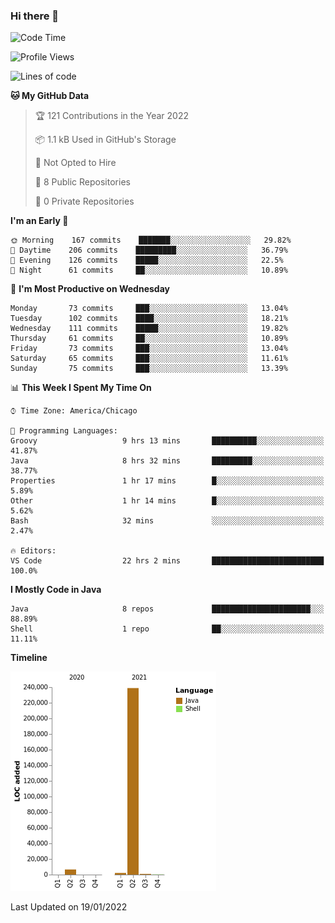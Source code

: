 ### Hi there 👋


<!--START_SECTION:waka-->
![Code Time](http://img.shields.io/badge/Code%20Time-1%2C984%20hrs%2019%20mins-blue)

![Profile Views](http://img.shields.io/badge/Profile%20Views-0-blue)

![Lines of code](https://img.shields.io/badge/From%20Hello%20World%20I%27ve%20Written-249%20Thousand%20lines%20of%20code-blue)

**🐱 My GitHub Data** 

> 🏆 121 Contributions in the Year 2022
 > 
> 📦 1.1 kB Used in GitHub's Storage 
 > 
> 🚫 Not Opted to Hire
 > 
> 📜 8 Public Repositories 
 > 
> 🔑 0 Private Repositories  
 > 
**I'm an Early 🐤** 

```text
🌞 Morning    167 commits    ███████░░░░░░░░░░░░░░░░░░   29.82% 
🌆 Daytime    206 commits    █████████░░░░░░░░░░░░░░░░   36.79% 
🌃 Evening    126 commits    █████░░░░░░░░░░░░░░░░░░░░   22.5% 
🌙 Night      61 commits     ██░░░░░░░░░░░░░░░░░░░░░░░   10.89%

```
📅 **I'm Most Productive on Wednesday** 

```text
Monday       73 commits     ███░░░░░░░░░░░░░░░░░░░░░░   13.04% 
Tuesday      102 commits    ████░░░░░░░░░░░░░░░░░░░░░   18.21% 
Wednesday    111 commits    █████░░░░░░░░░░░░░░░░░░░░   19.82% 
Thursday     61 commits     ██░░░░░░░░░░░░░░░░░░░░░░░   10.89% 
Friday       73 commits     ███░░░░░░░░░░░░░░░░░░░░░░   13.04% 
Saturday     65 commits     ███░░░░░░░░░░░░░░░░░░░░░░   11.61% 
Sunday       75 commits     ███░░░░░░░░░░░░░░░░░░░░░░   13.39%

```


📊 **This Week I Spent My Time On** 

```text
⌚︎ Time Zone: America/Chicago

💬 Programming Languages: 
Groovy                   9 hrs 13 mins       ██████████░░░░░░░░░░░░░░░   41.87% 
Java                     8 hrs 32 mins       █████████░░░░░░░░░░░░░░░░   38.77% 
Properties               1 hr 17 mins        █░░░░░░░░░░░░░░░░░░░░░░░░   5.89% 
Other                    1 hr 14 mins        █░░░░░░░░░░░░░░░░░░░░░░░░   5.62% 
Bash                     32 mins             ░░░░░░░░░░░░░░░░░░░░░░░░░   2.47%

🔥 Editors: 
VS Code                  22 hrs 2 mins       █████████████████████████   100.0%

```

**I Mostly Code in Java** 

```text
Java                     8 repos             ██████████████████████░░░   88.89% 
Shell                    1 repo              ██░░░░░░░░░░░░░░░░░░░░░░░   11.11%

```


**Timeline**

![Chart not found](https://raw.githubusercontent.com/powercasgamer/powercasgamer/master/charts/bar_graph.png) 


 Last Updated on 19/01/2022
<!--END_SECTION:waka-->
